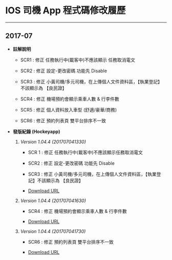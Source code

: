 # IOS 司機 App 程式碼修改履歷

---
## 2017-07

* **註解說明**

  * SCR1 : 修正 任務執行中(載客中)不應該顯示 任務取消電文

  * SCR2 : 修正 設定-更改密碼 功能先 Disable

  * SCR3 : 修正 小黃司機/多元司機，在上傳個人文件資料區，【執業登記】不該顯示為 【良民證】

  * SCR4 : 修正 機場預約會顯示乘車人數 & 行李件數

  * SCR5 : 修正 個人資料放入車型 (舒適/豪華/商務)

  * SCR6 : 修正 預約列表頁 雙平台排序不一致

* **發版紀錄 (Hockeyapp)**

  1. *Version 1.04.4 (201707041330)*
      * SCR 1 : 修正 任務執行中(載客中)不應該顯示任務取消電文

      * SCR2 : 修正 設定-更改密碼 功能先 Disable

      * SCR3 : 修正 小黃司機/多元司機，在上傳個人文件資料區，【執業登記】不該顯示為 【良民證】

      * [Download URL](https://rink.hockeyapp.net/apps/282a2bda505648618083db9a25ad986b)

  2. *Version 1.04.4 (201707041630)*
      * SCR4 : 修正 機場預約會顯示乘車人數 & 行李件數

      * [Download URL](https://rink.hockeyapp.net/apps/282a2bda505648618083db9a25ad986b/app_versions/5)

  3. *Version 1.04.4 (201707041730)*
      * SCR6 : 修正 預約列表頁 雙平台排序不一致

      * [Download URL](https://rink.hockeyapp.net/apps/282a2bda505648618083db9a25ad986b)
